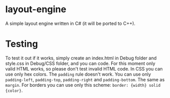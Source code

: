 # layout-engine
A simple layout engine written in C# (it will be ported to C++).

# Testing
To test it out if it works, simply create an index.html in Debug folder and style.css in Debug/CSS folder, and you can code.
For this moment only valid HTML works, so please don't test invalid HTML code. In CSS you can use only hex colors.
The `padding` rule doesn't work. You can use only `padding-left`, `padding-top`, `padding-right` and `padding-bottom`. The same as `margin`.
For borders you can use only this scheme:
`border: {width} solid {color}`.
